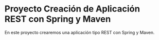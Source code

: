 # Proyecto Creación de Aplicación REST con Spring y Maven

En este proyecto crearemos una aplicación tipo REST con Spring y Maven.